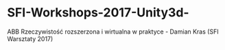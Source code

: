 # SFI-Workshops-2017-Unity3d-
ABB Rzeczywistość rozszerzona i wirtualna w praktyce - Damian Kras (SFI Warsztaty 2017)
